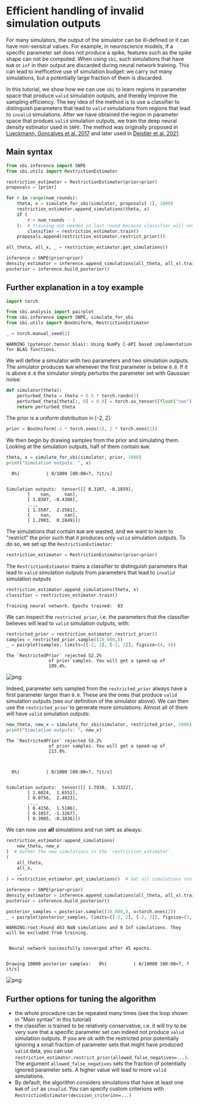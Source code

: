 # Efficient handling of invalid simulation outputs

For many simulators, the output of the simulator can be ill-defined or it can have non-sensical values. For example, in neuroscience models, if a specific parameter set does not produce a spike, features such as the spike shape can not be computed. When using `sbi`, such simulations that have `NaN` or `inf` in their output are discarded during neural network training. This can lead to inefficetive use of simulation budget: we carry out many simulations, but a potentially large fraction of them is discarded.

In this tutorial, we show how we can use `sbi` to learn regions in parameter space that produce `valid` simulation outputs, and thereby improve the sampling efficiency. The key idea of the method is to use a classifier to distinguish parameters that lead to `valid` simulations from regions that lead to `invalid` simulations. After we have obtained the region in parameter space that produes `valid` simulation outputs, we train the deep neural density estimator used in `SNPE`. The method was originally proposed in [Lueckmann, Goncalves et al. 2017](https://arxiv.org/abs/1711.01861) and later used in [Deistler et al. 2021](https://www.biorxiv.org/content/10.1101/2021.07.30.454484v3.abstract).


## Main syntax


```python
from sbi.inference import SNPE
from sbi.utils import RestrictionEstimator

restriction_estimator = RestrictionEstimator(prior=prior)
proposals = [prior]

for r in range(num_rounds):
    theta, x = simulate_for_sbi(simulator, proposals[-1], 1000)
    restriction_estimator.append_simulations(theta, x)
    if (
        r < num_rounds - 1
    ):  # training not needed in last round because classifier will not be used anymore.
        classifier = restriction_estimator.train()
    proposals.append(restriction_estimator.restrict_prior())

all_theta, all_x, _ = restriction_estimator.get_simulations()

inference = SNPE(prior=prior)
density_estimator = inference.append_simulations(all_theta, all_x).train()
posterior = inference.build_posterior()
```


## Further explanation in a toy example



```python
import torch

from sbi.analysis import pairplot
from sbi.inference import SNPE, simulate_for_sbi
from sbi.utils import BoxUniform, RestrictionEstimator

_ = torch.manual_seed(2)
```

    WARNING (pytensor.tensor.blas): Using NumPy C-API based implementation for BLAS functions.


We will define a simulator with two parameters and two simulation outputs. The simulator produces `NaN` whenever the first parameter is below `0.0`. If it is above `0.0` the simulator simply perturbs the parameter set with Gaussian noise:



```python
def simulator(theta):
    perturbed_theta = theta + 0.5 * torch.randn(2)
    perturbed_theta[theta[:, 0] < 0.0] = torch.as_tensor([float("nan"), float("nan")])
    return perturbed_theta
```

The prior is a uniform distribution in [-2, 2]:



```python
prior = BoxUniform(-2 * torch.ones(2), 2 * torch.ones(2))
```

We then begin by drawing samples from the prior and simulating them. Looking at the simulation outputs, half of them contain `NaN`:



```python
theta, x = simulate_for_sbi(simulator, prior, 1000)
print("Simulation outputs: ", x)
```


      0%|          | 0/1000 [00:00<?, ?it/s]


    Simulation outputs:  tensor([[ 0.3107, -0.1859],
            [    nan,     nan],
            [ 1.0307, -0.4300],
            ...,
            [ 1.5587,  2.2561],
            [    nan,     nan],
            [ 1.2903,  0.2849]])


The simulations that contain `NaN` are wasted, and we want to learn to "restrict" the prior such that it produces only `valid` simulation outputs. To do so, we set up the `RestrictionEstimator`:



```python
restriction_estimator = RestrictionEstimator(prior=prior)
```

The `RestrictionEstimator` trains a classifier to distinguish parameters that lead to `valid` simulation outputs from parameters that lead to `invalid` simulation outputs



```python
restriction_estimator.append_simulations(theta, x)
classifier = restriction_estimator.train()
```

    Training neural network. Epochs trained:  83

We can inspect the `restricted_prior`, i.e. the parameters that the classifier believes will lead to `valid` simulation outputs, with:



```python
restricted_prior = restriction_estimator.restrict_prior()
samples = restricted_prior.sample((10_000,))
_ = pairplot(samples, limits=[[-2, 2], [-2, 2]], figsize=(4, 4))
```

    The `RestrictedPrior` rejected 52.2%
                    of prior samples. You will get a speed-up of
                    109.4%.



    
![png](06_restriction_estimator_files/06_restriction_estimator_16_1.png)
    


Indeed, parameter sets sampled from the `restricted_prior` always have a first parameter larger than `0.0`. These are the ones that produce `valid` simulation outputs (see our definition of the simulator above). We can then use the `restricted_prior` to generate more simulations. Almost all of them will have `valid` simulation outputs:



```python
new_theta, new_x = simulate_for_sbi(simulator, restricted_prior, 1000)
print("Simulation outputs: ", new_x)
```

    The `RestrictedPrior` rejected 53.2%
                    of prior samples. You will get a speed-up of
                    113.8%.



      0%|          | 0/1000 [00:00<?, ?it/s]


    Simulation outputs:  tensor([[ 1.7930,  1.5322],
            [ 1.6024,  1.6551],
            [ 0.0756,  2.4023],
            ...,
            [ 0.4156,  1.5186],
            [ 0.1857, -1.3267],
            [ 0.3905, -0.3836]])


We can now use **all** simulations and run `SNPE` as always:



```python
restriction_estimator.append_simulations(
    new_theta, new_x
)  # Gather the new simulations in the `restriction_estimator`.
(
    all_theta,
    all_x,
    _,
) = restriction_estimator.get_simulations()  # Get all simulations run so far.

inference = SNPE(prior=prior)
density_estimator = inference.append_simulations(all_theta, all_x).train()
posterior = inference.build_posterior()

posterior_samples = posterior.sample((10_000,), x=torch.ones(2))
_ = pairplot(posterior_samples, limits=[[-2, 2], [-2, 2]], figsize=(3, 3))
```

    WARNING:root:Found 463 NaN simulations and 0 Inf simulations. They will be excluded from training.


     Neural network successfully converged after 45 epochs.


    Drawing 10000 posterior samples:   0%|          | 0/10000 [00:00<?, ?it/s]



    
![png](06_restriction_estimator_files/06_restriction_estimator_20_3.png)
    


## Further options for tuning the algorithm

- the whole procedure can be repeated many times (see the loop shown in "Main syntax" in this tutorial)
- the classifier is trained to be relatively conservative, i.e. it will try to be very sure that a specific parameter set can indeed not produce `valid` simulation outputs. If you are ok with the restricted prior potentially ignoring a small fraction of parameter sets that might have produced `valid` data, you can use `restriction_estimator.restrict_prior(allowed_false_negatives=...)`. The argument `allowed_false_negatives` sets the fraction of potentially ignored parameter sets. A higher value will lead to more `valid` simulations.
- By default, the algorithm considers simulations that have at least one `NaN` of `inf` as `invalid`. You can specify custom criterions with `RestrictionEstimator(decision_criterion=...)`

